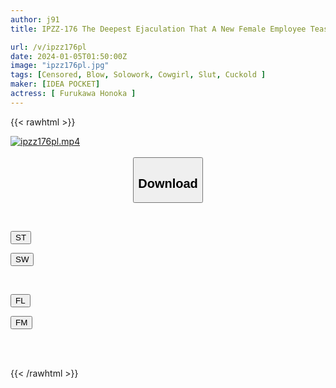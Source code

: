 ```yaml
---
author: j91
title: IPZZ-176 The Deepest Ejaculation That A New Female Employee Teases And Treats Her As A Slut Reverse Night NTR Honoka Furukawa

url: /v/ipzz176pl
date: 2024-01-05T01:50:00Z
image: "ipzz176pl.jpg"
tags: [Censored, Blow, Solowork, Cowgirl, Slut, Cuckold	]
maker: [IDEA POCKET]
actress: [ Furukawa Honoka ]
---
```



{{< rawhtml >}}

<div class="video" data-videoid="2L7yXxV6mpHZkLd">
    <a href="javascript:;">
        <img src="/v/ipzz176pl/ipzz176pl.jpg" width="WIDTH" height="HEIGHT" alt="ipzz176pl.mp4" loading="lazy">
    </a>
</div>

<script type="text/javascript" src="https://j91.asia/asset/on-demand-st.js"></script>

<br>
  <link rel="stylesheet" href="https://j91.asia/asset/bs5.css">
  
  <center>
  <button class="btn btn-primary" type="button" data-bs-toggle="collapse" data-bs-target=".multi-collapse" aria-expanded="false" aria-controls="multiCollapseExample1 multiCollapseExample2"><h2>Download</h2></button></center>
</p>
<div class="row">
  <div class="col">
    <div class="collapse multi-collapse" id="multiCollapseExample1">
      <div class="card card-body">
	      	      <br>
<div class="buttons">  
<p><a href="https://streamtape.to/v/2L7yXxV6mpHZkLd" target="_blank"><button class="btn-hover color-3"><i class="fa fa-download"></i> ST</button></a></p>
<p><a href="https://flaswish.com/s7r97mkqe0u2" target="_blank"><button class="btn-hover color-2"><i class="fa fa-download"></i> SW</button></a></p></div>
    </div>
  </div>
</div>
  <div class="col">
    <div class="collapse multi-collapse" id="multiCollapseExample2">
      <div class="card card-body">
	      <br>
<div class="buttons">
<p><a href="javascript:;" target="_blank"><button class="btn-hover color-9"><i class="fa fa-download"></i> FL</button></a></p>
<p><a href="javascript:;" target="_blank"><button class="btn-hover color-8"><i class="fa fa-download"></i> FM</button></a></p></div>
<br><br>
      </div>
    </div>
  </div>
</div>

{{< /rawhtml >}}
